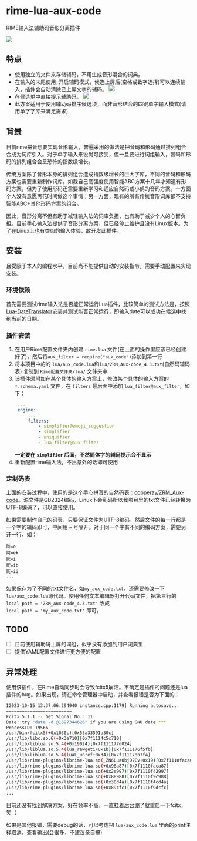 # rime-lua-aux-code
RIME输入法辅助码音形分离插件

![](https://cdn.jsdelivr.net/gh/HowcanoeWang/rime-lua-aux-code/static/rime_select.gif)

## 特点

* 使用独立的文件来存储辅码，不用生成音形混合的词典。
* 在输入的末尾使用`;`开启辅码模式，候选上屏后(空格或数字选择)可以连续输入，插件会自动清除已上屏文字的辅码。
  ![](https://cdn.jsdelivr.net/gh/HowcanoeWang/rime-lua-aux-code/static/aux_split.png)
* 在候选单中直接提示辅助码。
  ![](https://cdn.jsdelivr.net/gh/HowcanoeWang/rime-lua-aux-code/static/aux_notice.png)
* 此方案适用于使用辅助码排序候选项，而非音形结合的四键单字输入模式(请用单字字库来满足需求)

## 背景

目前rime拼音想要实现音形输入，普遍采用的做法是把音码和形码通过排列组合合成为词库引入。对于单字输入来说尚可接受，但一旦要进行词组输入，音码和形码的排列组合会呈恐怖的指数级增长。

传统方案除了音形本身的排列组合造成指数级增长的巨大字库，不同的音码和形码方案也需要重新制作词库。如我自己高强度使用智能ABC方案十几年才知道有形码方案，但为了使用形码还需要重新学习和适应自然码或小鹤的音码方案。一方面个人没有意愿再花时间做这个事情；另一方面，现有的所有传统音形词库都不支持智能ABC+其他形码方案的组合。

因此，音形分离不但有助于减轻输入法的词库负担，也有助于减少个人的心智负担。目前手心输入法提供了音形分离方案，但已经停止维护且没有Linux版本。为了在Linux上也有类似的输入体验，故开发此插件。

## 安装

且受限于本人的编程水平，目前尚不能提供自动的安装指令，需要手动配置来实现安装。

### 环境依赖

首先需要测试rime输入法是否能正常运行Lua插件，比较简单的测试方法是，按照[Lua-DateTranslator](https://github.com/hchunhui/librime-lua/wiki)安装并测试能否正常运行，即输入date可以成功在候选中找到当前的日期。

### 插件安装

1. 在用户Rime配置文件夹内创建 `rime.lua` 文件(在上面的操作里应该已经创建好了)，然后将`aux_filter = require("aux_code")`添加到第一行
2. 将本项目中的的 `lua/aux_code.lua`和`lua/ZRM_Aux-code_4.3.txt`(自然码辅码表) 复制到 `Rime配置文件夹/lua/` 文件夹中
3. 该插件须附加在某个具体的输入方案上，修改某个具体的输入方案的 `*.schema.yaml` 文件，在 `filters` 最后面中添加 `lua_filter@aux_filter`，如下：
   ```yaml
    ...
    engine:
        ...
        filters:
            - simplifier@emoji_suggestion
            - simplifier
            - uniquifier
            - lua_filter@aux_filter
   ```
   **一定要在 `simplifier` 后面，不然简体字的辅码提示会不显示**
4. 重新配置rime输入法，不出意外的话即可使用

### 定制码表

上面的安装过程中，使用的是这个手心拼音的自然码表：[copperay/ZRM_Aux-code](https://github.com/copperay/ZRM_Aux-code/tree/main)。源文件是GB2324编码，Linux下会乱码所以我项目里的txt文件已经转换为UTF-8编码了，可以直接使用。

如果需要制作自己的码表，只要保证文件为UTF-8编码，然后文件的每一行都是一个字的辅码即可，中间用 `=` 号隔开。对于同一个字有不同的编码方案，需要另开一行，如：

```plaintxt
阿=e
阿=ek
厑=i
厑=ib
厑=ii
...
```

如果保存为了不同的txt文件名，如`my_aux_code.txt`，还需要修改一下`lua/aux_code.lua`源代码。使用任何文本编辑器打开代码文件，把第三行的    
`local path = 'ZRM_Aux-code_4.3.txt'` 改成     
`local path = 'my_aux_code.txt'` 即可。

## TODO

- [ ] 目前使用辅助码上屏的词组，似乎没有添加到用户词典里
- [ ] 提供YAML配置文件进行更方便的配置

## 异常处理

使用该插件，在Rime自动同步时会导致fcitx5崩溃。不确定是插件的问题还是lua插件的bug。如果出现，请在命令管理器中启动，并查看报错是否为下面的：

```bash
I2023-10-15 13:37:06.294940 instance.cpp:1179] Running autosave...
=========================
Fcitx 5.1.1 -- Get Signal No.: 11
Date: try "date -d @1697344626" if you are using GNU date ***
ProcessID: 19566
/usr/bin/fcitx5(+0x1030c)[0x55a33591a30c]
/usr/lib/libc.so.6(+0x3e710)[0x7f1114c5c710]
/usr/lib/liblua.so.5.4(+0x19024)[0x7f111177d024]
/usr/lib/liblua.so.5.4(lua_rawgeti+0x1b)[0x7f111176f5fb]
/usr/lib/liblua.so.5.4(luaL_unref+0x34)[0x7f111178b7f4]
/usr/lib/rime-plugins/librime-lua.so(_ZN6LuaObjD2Ev+0x19)[0x7f1110faca69]
/usr/lib/rime-plugins/librime-lua.so(+0x98a87)[0x7f1110faca87]
/usr/lib/rime-plugins/librime-lua.so(+0x2e997)[0x7f1110f42997]
/usr/lib/rime-plugins/librime-lua.so(+0x88988)[0x7f1110f9c988]
/usr/lib/rime-plugins/librime-lua.so(+0x38d4a)[0x7f1110f4cd4a]
/usr/lib/rime-plugins/librime-lua.so(+0x89cfc)[0x7f1110f9dcfc]
...
```

目前还没有找到解决方案，好在频率不高，一直挂着后台绷了就重启一下fcitx，笑（

如果是其他报错，需要debug的话，可以考虑把 `lua/aux_code.lua` 里面的print注释取消，查看输出(会很多，不建议亲自搞)